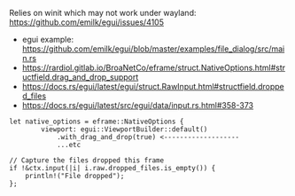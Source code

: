 Relies on winit which may not work under wayland: https://github.com/emilk/egui/issues/4105

* egui example: https://github.com/emilk/egui/blob/master/examples/file_dialog/src/main.rs
* https://rardiol.gitlab.io/BroaNetCo/eframe/struct.NativeOptions.html#structfield.drag_and_drop_support
* https://docs.rs/egui/latest/egui/struct.RawInput.html#structfield.dropped_files
* https://docs.rs/egui/latest/src/egui/data/input.rs.html#358-373

```
let native_options = eframe::NativeOptions {
        viewport: egui::ViewportBuilder::default()
            .with_drag_and_drop(true) <-------------------
            ...etc
```

```
// Capture the files dropped this frame
if !&ctx.input(|i| i.raw.dropped_files.is_empty()) {
    println!("File dropped");
};
```
